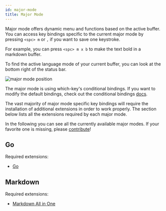 ```yaml
---
id: major-mode
title: Major Mode
---
```


Major mode offers dynamic menu and functions based on the active buffer. You can access key bindings specific to the current major mode by pressing `<spc> m` or `,` if you want to save one keystroke.

For example, you can press `<spc> m x b` to make the text bold in a markdown buffer.

To find the active language mode of your current buffer, you can look at the bottom right of the status bar.

![major mode position](/img/docs/major_mode.png)

The major mode is using which-key's conditional bindings. If you want to modify the default bindings, check out the conditional bindings [docs](./whichkey/extra#conditional-bindings-experimental).

The vast majority of major mode specific key bindings will require the installation of additional extensions in order to work properly. The section below lists all the extensions required by each major mode.

In the following you can see all the currently available major modes.
If your favorite one is missing, please [contribute](https://github.com/VSpaceCode/VSpaceCode/blob/master/CONTRIBUTING.md)!

## Go

Required extensions:
- [Go](https://marketplace.visualstudio.com/items?itemName=golang.Go)

## Markdown

Required extensions:
- [Markdown All in One](https://marketplace.visualstudio.com/items?itemName=yzhang.markdown-all-in-one)
